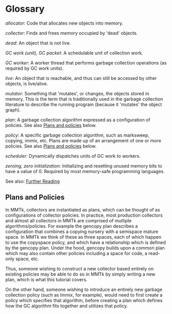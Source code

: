 # Glossary

*allocator*: Code that allocates new objects into memory.

*collector*: Finds and frees memory occupied by 'dead' objects. 

*dead*: An object that is not live.

*GC work (unit), GC packet*: A schedulable unit of collection work. 

*GC worker*: A worker thread that performs garbage collection operations 
(as required by GC work units).

*live*: An object that is reachable, and thus can still be accessed by other 
objects, is live/alive.

*mutator*: Something that 'mutates', or changes, the objects stored in memory. 
This is the term that is traditionally used in the garbage collection literature 
to describe the running program (because it 'mutates' the object graph).

*plan*: A garbage collection algorithm expressed as a configuration of policies. 
See also [Plans and policies](#plans-and-policies) below.

*policy*: A specific garbage collection algorithm, such as marksweep, copying, 
immix, etc. Plans are made up of an arrangement of one or more policies. 
See also [Plans and policies](#plans-and-policies) below.

*scheduler*: Dynamically dispatches units of GC work to workers.

*zeroing*, *zero initialization*: Initializing and resetting unused memory 
bits to have a value of 0. Required by most memory-safe programming languages.

See also: [Further Reading](../further_reading.md)


## Plans and Policies

In MMTk, collectors are instantiated as plans, which can be thought of as 
configurations of collector policies. In practice, most production 
collectors and almost all collectors in MMTk are comprised of multiple 
algorithms/policies. For example the gencopy plan describes a configuration 
that combines a copying nursery with a semispace mature space. In MMTk we 
think of these as three spaces, each of which happen to use the copyspace 
policy, and which have a relationship which is defined by the gencopy plan. 
Under the hood, gencopy builds upon a common plan which may also contain other 
policies including a space for code, a read-only space, etc.

Thus, someone wishing to construct a new collector based entirely on existing 
policies may be able to do so in MMTk by simply writing a new plan, which is 
what this tutorial covers.

On the other hand, someone wishing to introduce an entirely new garbage 
collection policy (such as Immix, for example), would need to first create 
a policy which specifies that algorithm, before creating a plan which defines 
how the GC algorithm fits together and utilizes that policy.